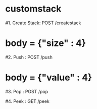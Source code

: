 # customstack

#1. Create Stack: POST /createstack
#   body = {"size" : 4}

#2. Push : POST /push
#   body = {"value" : 4}

#3. Pop : POST /pop

#4. Peek : GET /peek
